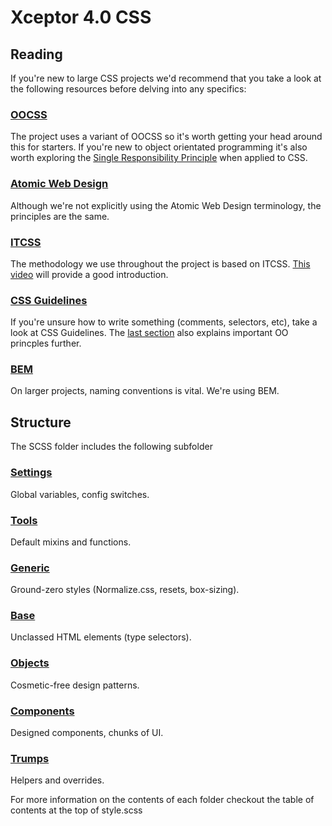 # Xceptor 4.0 CSS

## Reading

If you're new to large CSS projects we'd recommend that you take a look at the following resources before delving into any specifics:

### [OOCSS](http://www.smashingmagazine.com/2011/12/an-introduction-to-object-oriented-css-oocss/)

The project uses a variant of OOCSS so it's worth getting your head around this for starters. If you're new to object orientated programming it's also worth exploring the [Single Responsibility Principle](http://csswizardry.com/2012/04/the-single-responsibility-principle-applied-to-css/) when applied to CSS.

### [Atomic Web Design](http://atomicdesign.bradfrost.com/table-of-contents/)

Although we're not explicitly using the Atomic Web Design terminology, the principles are the same.

### [ITCSS](https://www.youtube.com/watch?v=1OKZOV-iLj4)

The methodology we use throughout the project is based on ITCSS. [This video](https://www.youtube.com/watch?v=1OKZOV-iLj4) will provide a good introduction. 

### [CSS Guidelines](http://cssguidelin.es/)

If you're unsure how to write something (comments, selectors, etc), take a look at CSS Guidelines. The [last section](http://cssguidelin.es/#architectural-principles) also explains important OO princples further.

### [BEM](https://css-tricks.com/bem-101/)

On larger projects, naming conventions is vital. We're using BEM.

## Structure

The SCSS folder includes the following subfolder

### [Settings](https://github.com/philyboysmith/xceptor-css/tree/master/scss/settings)

Global variables, config switches.

### [Tools](https://github.com/philyboysmith/xceptor-css/tree/master/scss/tools)

Default mixins and functions.

### [Generic](https://github.com/philyboysmith/xceptor-css/tree/master/scss/generic)

Ground-zero styles (Normalize.css, resets, box-sizing).

### [Base](https://github.com/philyboysmith/xceptor-css/tree/master/scss/base)

Unclassed HTML elements (type selectors).

### [Objects](https://github.com/philyboysmith/xceptor-css/tree/master/scss/objects)

Cosmetic-free design patterns.

### [Components](https://github.com/philyboysmith/xceptor-css/tree/master/scss/components)

Designed components, chunks of UI.

### [Trumps](https://github.com/philyboysmith/xceptor-css/tree/master/scss/trumps)

Helpers and overrides.


For more information on the contents of each folder checkout the table of contents at the top of style.scss